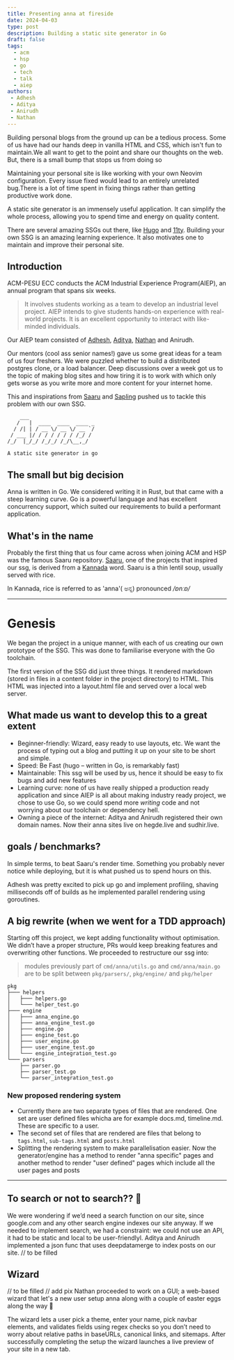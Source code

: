 ```yaml
---
title: Presenting anna at fireside
date: 2024-04-03
type: post
description: Building a static site generator in Go
draft: false
tags:
  - acm
  - hsp
  - go
  - tech
  - talk
  - aiep
authors:
 - Adhesh
 - Aditya
 - Anirudh
 - Nathan
---
```


Building personal blogs from the ground up can be a tedious process. Some of us have had our hands deep in vanilla HTML and CSS, which isn't fun to maintain.We all want to get to the point and share our thoughts on the web. But, there is a small bump that stops us from doing so

Maintaining your personal site is like working with your own Neovim configuration. Every issue fixed would lead to an entirely unrelated bug.There is a lot of time spent in fixing things rather than getting productive work done.

A static site generator is an immensely useful application. It can simplify the whole process, allowing you to spend time and energy on quality content.

There are several amazing SSGs out there, like [Hugo](https://gohugo.io/) and [11ty](https://www.11ty.dev/). Building your own SSG is an amazing learning experience. It also motivates one to maintain and improve their personal site.

## Introduction

ACM-PESU ECC conducts the ACM Industrial Experience Program(AIEP), an annual program that spans six weeks.

> It involves students working as a team to develop an industrial level project. AIEP intends to give students hands-on experience with real-world projects. It is an excellent opportunity to interact with like-minded individuals.

Our AIEP team consisted of [Adhesh](https://github.com/DedLad), [Aditya](https://github.com/bwaklog), [Nathan](https://github.com/polarhive) and Anirudh.

Our mentors (cool ass senior names!) gave us some great ideas for a team of us four freshers. We were puzzled whether to build a distributed postgres clone, or a load balancer. Deep discussions over a week got us to the topic of making blog sites and how tiring it is to work with which only gets worse as you write more and more content for your internet home.

This and inspirations from [Saaru](https://github.com/anirudhRowjee/saaru) and [Sapling](https://github.com/NavinShrinivas/sapling) pushed us to tackle this problem with our own SSG.

```text
    ___
   /   |  ____  ____  ____ _
  / /| | / __ \/ __ \/ __ `/
 / ___ |/ / / / / / / /_/ /
/_/  |_/_/ /_/_/ /_/\__,_/

A static site generator in go
```

## The small but big decision

Anna is written in Go. We considered writing it in Rust, but that came with a steep learning curve. Go is a powerful language and has excellent concurrency support, which suited our requirements to build a performant application.

## What's in the name

Probably the first thing that us four came across when joining ACM and HSP was the famous Saaru repository. [Saaru](https://github.com/anirudhRowjee/saaru), one of the projects that inspired our ssg, is derived from a [Kannada](https://en.wikipedia.org/wiki/Kannada) word. Saaru is a thin lentil soup, usually served with rice.

In Kannada, rice is referred to as 'anna'( ಅನ್ನ) pronounced <i>/ɐnːɐ/</i>

---
# Genesis

We began the project in a unique manner, with each of us creating our own prototype of the SSG. This was done to familiarise everyone with the Go toolchain.

The first version of the SSG did just three things. It rendered markdown (stored in files in a content folder in the project directory) to HTML. This HTML was injected into a layout.html file and served over a local web server.

## What made us want to develop this to a great extent

- Beginner-friendly: Wizard, easy ready to use layouts, etc. We want the process of typing out a blog and   putting it up on your site to be short and simple.
- Speed: Be Fast (hugo – written in Go, is remarkably fast)
- Maintainable: This ssg will be used by us, hence it should be easy to fix bugs and add new features
- Learning curve: none of us have really shipped a production ready application and since AIEP is all about making industry ready project, we chose to use Go, so we could spend more *writing* code and not worrying about our toolchain or dependency hell.
- Owning a piece of the internet: Aditya and Anirudh registered their own domain names. Now their anna sites live on hegde.live and sudhir.live.

## goals / benchmarks?

In simple terms, to beat Saaru's render time. Something you probably never notice while deploying, but it is what pushed us to spend hours on this.

Adhesh was pretty excited to pick up go and implement profiling, shaving milliseconds off of builds as he implemented parallel rendering using goroutines.

## A big rewrite (when we went for a TDD approach)

Starting off this project, we kept adding functionality without optimisation. We didn’t have a proper structure, PRs would keep breaking features and overwriting other functions. We proceeded to restructure our ssg into:

> modules previously part of `cmd/anna/utils.go` and `cmd/anna/main.go` are to be split between `pkg/parsers/`, `pkg/engine/` and `pkg/helper`

```text
pkg
├─── helpers
│   ├─── helpers.go
│   └─── helper_test.go
├─── engine
│   ├─── anna_engine.go
│   ├─── anna_engine_test.go
│   ├─── engine.go
│   ├─── engine_test.go
│   ├─── user_engine.go
│   ├─── user_engine_test.go
│   └─── engine_integration_test.go
└─── parsers
	├── parser.go
	├── parser_test.go
	└── parser_integration_test.go
```

### New proposed rendering system

- Currently there are two separate types of files that are rendered. One set are user defined files whicha are for example docs.md, timeline.md. These are specific to a user.
- The second set of files that are rendered are files that belong to `tags.html`, `sub-tags.html` and `posts.html`
- Splitting the rendering system to make parallelisation easier. Now the generator/engine has a method to render "anna specific" pages and another method to render "user defined" pages which include all the user pages and posts

---
## To search or not to search?? 🤔

We were wondering if we’d need a search function on our site, since google.com and any other search engine indexes our site anyway. If we needed to implement search, we had a constraint: we could not use an API, it had to be static and local to be user-friendlyl. Aditya and Anirudh implemented a json func that uses  deepdatamerge to index posts on our site. // to be filled

## Wizard
// to be filled
// add pix
Nathan proceeded to work on a GUI; a web-based wizard that let's a new user setup anna along with a couple of easter eggs along the way 🍚

The wizard lets a user pick a theme, enter your name, pick navbar elements, and validates fields using regex checks so you don’t need to worry about relative paths in baseURLs, canonical links, and sitemaps. After successfully completing the setup the wizard launches a live preview of your site in a new tab.
